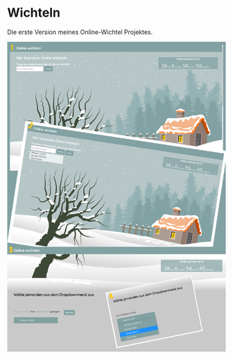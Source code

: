 # Wichteln
Die erste Version meines Online-Wichtel Projektes.

<img src="./Anleitung.png" alt="Size Limit CLI" width="738">
